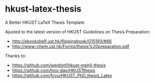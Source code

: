 hkust-latex-thesis
==================

A Better HKUST LaTeX Thesis Template 

Ajusted to the latest version of HKUST Guidelines on Thesis Preparation: 
- http://ebookshelf.ust.hk/flippingbook/G15193/#66
- http://www-chem.ust.hk/Forms/thesis%20preparation.pdf

Thanks to: 
- https://github.com/wenbinf/hkust-mphil-thesis
- https://github.com/hou-dao/HKUSTthesis
- https://github.com/fcyu/HKUST_PhD_thesis_Latex
